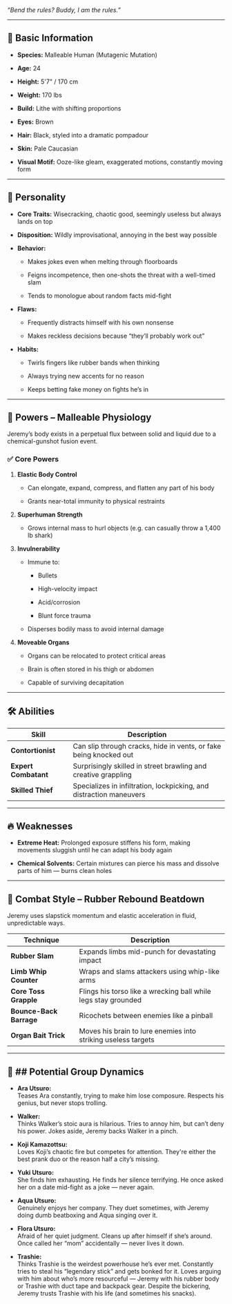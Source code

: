 _“Bend the rules? Buddy, I _am_ the rules.”_

---

## 🧬 **Basic Information**

- **Species:** Malleable Human (Mutagenic Mutation)
    
- **Age:** 24
    
- **Height:** 5'7" / 170 cm
    
- **Weight:** 170 lbs
    
- **Build:** Lithe with shifting proportions
    
- **Eyes:** Brown
    
- **Hair:** Black, styled into a dramatic pompadour
    
- **Skin:** Pale Caucasian
    
- **Visual Motif:** Ooze-like gleam, exaggerated motions, constantly moving form
    

---

## 🧠 **Personality**

- **Core Traits:** Wisecracking, chaotic good, seemingly useless but always lands on top
    
- **Disposition:** Wildly improvisational, annoying in the best way possible
    
- **Behavior:**
    
    - Makes jokes even when melting through floorboards
        
    - Feigns incompetence, then one-shots the threat with a well-timed slam
        
    - Tends to monologue about random facts mid-fight
        
- **Flaws:**
    
    - Frequently distracts himself with his own nonsense
        
    - Makes reckless decisions because “they’ll probably work out”
        
- **Habits:**
    
    - Twirls fingers like rubber bands when thinking
        
    - Always trying new accents for no reason
        
    - Keeps betting fake money on fights he’s in
        

---

## 🌌 **Powers – Malleable Physiology**

Jeremy’s body exists in a perpetual flux between solid and liquid due to a chemical-gunshot fusion event.

### ✅ **Core Powers**

1. **Elastic Body Control**
    
    - Can elongate, expand, compress, and flatten any part of his body
        
    - Grants near-total immunity to physical restraints
        
2. **Superhuman Strength**
    
    - Grows internal mass to hurl objects (e.g. can casually throw a 1,400 lb shark)
        
3. **Invulnerability**
    
    - Immune to:
        
        - Bullets
            
        - High-velocity impact
            
        - Acid/corrosion
            
        - Blunt force trauma
            
    - Disperses bodily mass to avoid internal damage
        
4. **Moveable Organs**
    
    - Organs can be relocated to protect critical areas
        
    - Brain is often stored in his thigh or abdomen
        
    - Capable of surviving decapitation
        

---

## 🛠️ **Abilities**

|**Skill**|**Description**|
|---|---|
|**Contortionist**|Can slip through cracks, hide in vents, or fake being knocked out|
|**Expert Combatant**|Surprisingly skilled in street brawling and creative grappling|
|**Skilled Thief**|Specializes in infiltration, lockpicking, and distraction maneuvers|

---

## 🔥 **Weaknesses**

- **Extreme Heat:** Prolonged exposure stiffens his form, making movements sluggish until he can adapt his body again
    
- **Chemical Solvents:** Certain mixtures can pierce his mass and dissolve parts of him — burns clean holes
    

---

## 🥊 **Combat Style – Rubber Rebound Beatdown**

Jeremy uses slapstick momentum and elastic acceleration in fluid, unpredictable ways.

|**Technique**|**Description**|
|---|---|
|**Rubber Slam**|Expands limbs mid-punch for devastating impact|
|**Limb Whip Counter**|Wraps and slams attackers using whip-like arms|
|**Core Toss Grapple**|Flings his torso like a wrecking ball while legs stay grounded|
|**Bounce-Back Barrage**|Ricochets between enemies like a pinball|
|**Organ Bait Trick**|Moves his brain to lure enemies into striking useless targets|

---

## 🤝 ## **Potential Group Dynamics**

- **Ara Utsuro:**  
    Teases Ara constantly, trying to make him lose composure. Respects his genius, but never stops trolling.
    
- **Walker:**  
    Thinks Walker’s stoic aura is hilarious. Tries to annoy him, but can’t deny his power. Jokes aside, Jeremy backs Walker in a pinch.
    
- **Koji Kamazottsu:**  
    Loves Koji’s chaotic fire but competes for attention. They're either the best prank duo or the reason half a city’s missing.
    
- **Yuki Utsuro:**  
    She finds him exhausting. He finds her silence terrifying. He once asked her on a date mid-fight as a joke — never again.
    
- **Aqua Utsuro:**  
    Genuinely enjoys her company. They duet sometimes, with Jeremy doing dumb beatboxing and Aqua singing over it.
    
- **Flora Utsuro:**  
    Afraid of her quiet judgment. Cleans up after himself if she’s around. Once called her “mom” accidentally — never lives it down.
    
- **Trashie:**  
    Thinks Trashie is the weirdest powerhouse he’s ever met. Constantly tries to steal his “legendary stick” and gets bonked for it. Loves arguing with him about who’s more resourceful — Jeremy with his rubber body or Trashie with duct tape and backpack gear. Despite the bickering, Jeremy trusts Trashie with his life (and sometimes his snacks).
    
